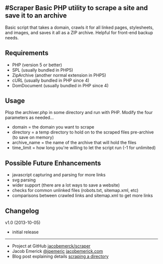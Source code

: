 #Scraper
Basic PHP utility to scrape a site and save it to an archive
----------------------------------------------------------
Basic script that takes a domain, crawls it for all linked pages, stylesheets, and images, and saves it all as a ZIP archive. Helpful for front-end backup needs.


Requirements
------------------
 - PHP (version 5 or better)
 - SPL (usually bundled in PHP5)
 - ZipArchive (another normal extension in PHP5)
 - cURL (usually bundled in PHP since 4)
 - DomDocument (usually bundled in PHP since 4)


Usage
------------------
Plop the archiver.php in some directory and run with PHP. Modify the four parameters as needed...
 - domain = the domain you want to scrape
 - directory = a temp directory to hold on to the scraped files pre-archive (to save on memory)
 - archive_name = the name of the archive that will hold the files
 - time_limit = how long you're willing to let the script run (-1 for unlimited)


Possible Future Enhancements
------------------
 - javascript capturing and parsing for more links
 - svg parsing
 - wider support (there are a lot ways to save a website)
 - checks for common unlinked files (robots.txt, sitemap.xml, etc)
 - comparisons between crawled links and sitemap.xml to get more links


Changelog
------------------
v1.0 (2013-10-05)
 - initial release


------------------
 - Project at GitHub [jacobemerck/scraper](https://github.com/jacobemerick/scraper)
 - Jacob Emerick [@jpemeric](http://twitter.com/jpemeric) [jacobemerick.com](http://home.jacobemerick.com/)
 - Blog post explaining details [scraping a directory](http://blog.jacobemerick.com/web-development/archiving-aka-scraping-a-site/)